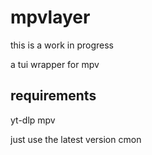 # mpvlayer

this is a work in progress

a tui wrapper for mpv

## requirements
yt-dlp
mpv

just use the latest version cmon
